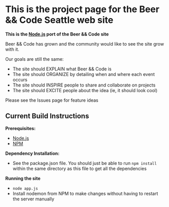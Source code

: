 This is the project page for the Beer && Code Seattle web site
=============================

**This is the [Node.js](http://nodejs.org) port of the Beer && Code site**

Beer && Code has grown and the community would like to see the site grow with it.

Our goals are still the same:

* The site should EXPLAIN what Beer && Code is
* The site should ORGANIZE by detailing when and where each event occurs
* The site should INSPIRE people to share and collaborate on projects
* The site should EXCITE people about the idea (ie, it should look cool)

Please see the Issues page for feature ideas

## Current Build Instructions
**Prerequisites:** 

* [Node.js](http://nodejs.org)
* [NPM](http://npmjs.org/)

**Dependency Installation:**
* See the package.json file. You should just be able to run `npm install` within the same directory as this file to get all the dependencies

**Running the site**
* `node app.js`
* Install nodemon from NPM to make changes without having to restart the server manually

